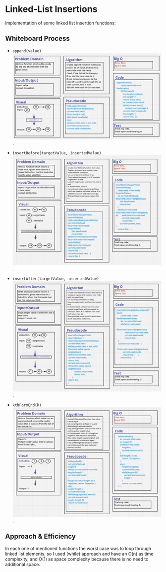 # Linked-List Insertions 
Implementation of some linked list insertion functions:


## Whiteboard Process

- `append(value)`
![](./images/append.PNG).

- `insertBefore(targetValue, insertedValue)`
![](./images/insertBefore.PNG).

- `insertAfter(targetValue, insertedValue)`
![](./images/insertAfter.PNG).

- `kthFormEnd(k)`
![](./images/kthFormEnd.PNG).


## Approach & Efficiency
In each one of mentioned functions the worst case was to loop through linked list elements, so I used (while) approach and have an O(n) as time complexity, and O(1) as space complexity because there is no need to additional space.